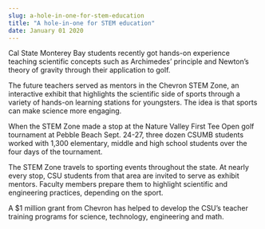```yaml
---
slug: a-hole-in-one-for-stem-education
title: "A hole-in-one for STEM education"
date: January 01 2020
---
```


<p>Cal State Monterey Bay students recently got hands-on experience teaching scientific concepts such as Archimedes’ principle and Newton’s theory of gravity through their application to golf.
</p><p>The future teachers served as mentors in the Chevron STEM Zone, an interactive exhibit that highlights the scientific side of sports through a variety of hands&#45;on learning stations for youngsters. The idea is that sports can make science more engaging.

When the STEM Zone made a stop at the Nature Valley First Tee Open golf tournament at Pebble Beach Sept. 24&#45;27, three dozen CSUMB students worked with 1,300 elementary, middle and high school students over the four days of the tournament.

The STEM Zone travels to sporting events throughout the state. At nearly every stop, CSU students from that area are invited to serve as exhibit mentors. Faculty members prepare them to highlight scientific and engineering practices, depending on the sport.

A $1 million grant from Chevron has helped to develop the CSU’s teacher training programs for science, technology, engineering and math.
</p>
